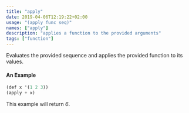 ```yaml
---
title: "apply"
date: 2019-04-06T12:19:22+02:00
usage: "(apply func seq)"
names: ["apply"]
description: "applies a function to the provided arguments"
tags: ["function"]
---
```

Evaluates the provided sequence and applies the provided function to its values.

#### An Example

~~~scheme
(def x '(1 2 3))
(apply + x)
~~~

This example will return _6_.
